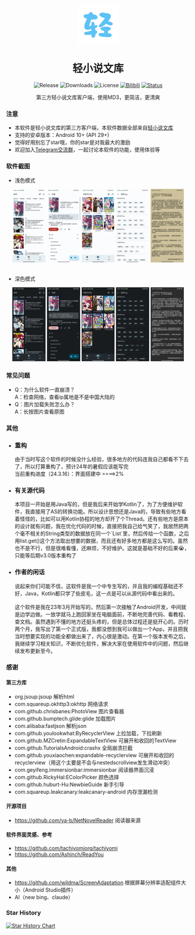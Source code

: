
<div align="center">

  <div align="center">
    <img src="./README/logo.png" alt="Logo" width="110" height="110">
  </div>

  # 轻小说文库

  <div>
    <img alt="Release" src="https://img.shields.io/github/v/release/15dd/wenku8reader">
    <img alt="Downloads" src="https://img.shields.io/github/downloads/15dd/wenku8reader/total">
    <img alt="License" src="https://img.shields.io/github/license/15dd/wenku8reader">
    <a href="https://www.bilibili.com/video/BV1ns4y1B7J2/"><img alt="Bilibili" src="https://img.shields.io/badge/视频展示-bilibili-blue?logo=bilibili"></a>
    <a href="https://t.me/+JH2H3VpET7ozMTU9"><img alt="Status" src="https://img.shields.io/badge/group-Telegram-blue?logo=telegram"></a>
  </div>

  <p align="center"><font>第三方轻小说文库客户端，使用MD3，更简洁，更清爽</font></p>

</div>

### 注意
- 本软件是轻小说文库的第三方客户端，本软件数据全部来自[轻小说文库](https://www.wenku8.cc)
- 支持的安卓版本：Android 10+ (API 29+)
- 觉得好用别忘了star哦，你的star是对我最大的激励
- 欢迎加入[Telegram交流群](https://t.me/+JH2H3VpET7ozMTU9)，一起讨论本软件的功能，使用体验等

### 软件截图
- 浅色模式
<div align="center">
  <img src="./README/1.jpg" width="18%"></img> <img src="./README/2.jpg" width="18%"></img> <img src="./README/3.jpg" width="18%"></img> <img src="./README/4.jpg" width="18%"></img> <img src="./README/5.jpg" width="18%"></img> 
</div>

<br>

- 深色模式
<div align="center">
  <img src="./README/n1.jpg" width="18%"></img> <img src="./README/n2.jpg" width="18%"></img> <img src="./README/n3.jpg" width="18%"></img> <img src="./README/n4.jpg" width="18%"></img> <img src="./README/n5.jpg" width="18%"></img> 
</div>

### 常见问题
- Q：为什么软件一直崩溃？<br>
  A：检查网络，查看ip属地是不是中国大陆的
- Q：图片加载失败怎么办？<br>
  A：长按图片查看原图

### 其他
- <h3>重构</h3>
  由于当时写这个软件的时候没什么经验，很多地方的代码连我自己都看不下去了，所以打算重构了，预计24年的暑假应该能写完
  <br>
  当前重构进度（24.3.16）：界面搭建中 ====>2%  
- <h3>有关源代码</h3>
  本项目一开始是用Java写的，但是我后来开始学Kotlin了，为了方便维护软件，我直接用了AS的转换功能。所以设计思想还是Java的，导致有些地方看着怪怪的，比如可以用Kotlin协程的地方却开了个Thread。还有些地方是原本的设计就有问题，我在优化代码的时候，直接把我自己给气笑了，我居然把两个毫不相关的String类型的数据放在同一个`List<String>`里，然后传给一个函数，之后用list.get()这个方法取出想要的数据，而且还有好多地方都是这么写的。虽然也不是不行，但是很难看懂，还麻烦，不好维护。这就是基础不好的后果😭，只能等后期v3.0版本重构了
- <h3>作者的闲话</h3>
  说起来你们可能不信，这软件是我一个中专生写的，并且我的编程基础还不好，Java，Kotlin都只学了些皮毛，这一点是可以从源代码中看出来的。
  <br>
  <br>
  这个软件是我在23年3月开始写的，然后第一次接触了Android开发，中间就是边学边做。一放学就马上跑回家坐在电脑面前，不断地完善代码、看教程、查文档。虽然遇到不懂的地方还挺头疼的，但是总体过程还是挺开心的。历时两个月，我写出了第一个正式版，我都没想到我可以做出一个App，并且把我当时想要实现的功能全都做出来了，内心很是激动。在第一个版本发布之后，我继续学习相关知识，不断优化软件，解决大家在使用软件中的问题，然后继续发布更新至今。


### 感谢
#### 第三方库
- org.jsoup:jsoup 解析html
- com.squareup.okhttp3:okhttp  网络请求
- com.github.chrisbanes:PhotoView  图片查看器
- com.github.bumptech.glide:glide  加载图片
- com.alibaba:fastjson  解析json
- com.github.youlookwhat:ByRecyclerView  上拉加载，下拉刷新
- com.github.MZCretin:ExpandableTextView  可展开和收回的TextView
- com.github.TutorialsAndroid:crashx  全局崩溃拦截
- com.github.youxiaochen:expandable-recyclerview 可展开和收回的recyclerview（用这个主要是不会与nestedscrollview发生滑动冲突）
- com.geyifeng.immersionbar:immersionbar 阅读器界面沉浸
- com.github.RickyHal:EColorPicker 颜色选择
- com.github.huburt-Hu:NewbieGuide 新手引导
- com.squareup.leakcanary:leakcanary-android 内存泄漏检测
#### 开源项目
- https://github.com/ya-b/NetNovelReader  阅读器来源
#### 软件界面灵感、参考
- https://github.com/tachiyomiorg/tachiyomi
- https://github.com/Ashinch/ReadYou
#### 其他
- https://github.com/wildma/ScreenAdaptation  根据屏幕分辨率适配组件大小（Android Studio插件）
- AI（new bing、claude）

### Star History

<a href="https://star-history.com/#15dd/wenku8reader&Date">
  <picture>
    <source media="(prefers-color-scheme: dark)" srcset="https://api.star-history.com/svg?repos=15dd/wenku8reader&type=Date&theme=dark" />
    <source media="(prefers-color-scheme: light)" srcset="https://api.star-history.com/svg?repos=15dd/wenku8reader&type=Date" />
    <img alt="Star History Chart" src="https://api.star-history.com/svg?repos=15dd/wenku8reader&type=Date" />
  </picture>
</a>